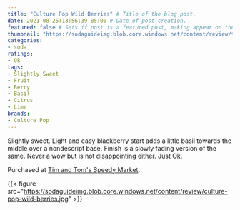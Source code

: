 ```yaml
---
title: "Culture Pop Wild Berries" # Title of the blog post.
date: 2021-08-25T13:56:39-05:00 # Date of post creation.
featured: false # Sets if post is a featured post, making appear on the home page side bar.
thumbnail: "https://sodaguideimg.blob.core.windows.net/content/review/thumbs/culture-pop-wild-berries.jpg" # Sets thumbnail image appearing inside card on homepage.
categories:
- soda
ratings:
- Ok
tags:
- Slightly Sweet
- Fruit
- Berry
- Basil
- Citrus
- Lime
brands:
- Culture Pop
---
```


Slightly sweet. Light and easy blackberry start adds a little basil towards the middle over a nondescript base. Finish is a slowly fading version of the same. Never a wow but is not disappointing either. Just Ok.

Purchased at [Tim and Tom's Speedy Market](https://www.timandtomsspeedymarket.com/).

{{< figure src="https://sodaguideimg.blob.core.windows.net/content/review/culture-pop-wild-berries.jpg" >}}